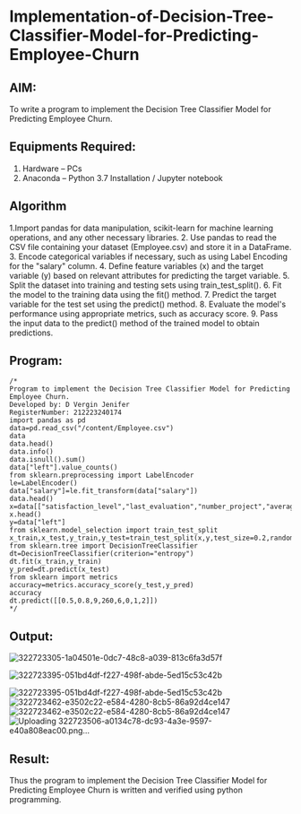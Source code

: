 # Implementation-of-Decision-Tree-Classifier-Model-for-Predicting-Employee-Churn

## AIM:
To write a program to implement the Decision Tree Classifier Model for Predicting Employee Churn.

## Equipments Required:
1. Hardware – PCs
2. Anaconda – Python 3.7 Installation / Jupyter notebook

## Algorithm
1.Import pandas for data manipulation, scikit-learn for machine learning operations, and any 
  other necessary libraries.
2. Use pandas to read the CSV file containing your dataset (Employee.csv) and store it in a 
   DataFrame.
3. Encode categorical variables if necessary, such as using Label Encoding for the "salary" 
  column.
4. Define feature variables (x) and the target variable (y) based on relevant attributes for 
   predicting the target variable.
5. Split the dataset into training and testing sets using train_test_split().
6. Fit the model to the training data using the fit() method.
7. Predict the target variable for the test set using the predict() method.
8. Evaluate the model's performance using appropriate metrics, such as accuracy score.
9. Pass the input data to the predict() method of the trained model to obtain predictions.
## Program:
```
/*
Program to implement the Decision Tree Classifier Model for Predicting Employee Churn.
Developed by: D Vergin Jenifer
RegisterNumber: 212223240174
import pandas as pd
data=pd.read_csv("/content/Employee.csv")
data
data.head()
data.info()
data.isnull().sum()
data["left"].value_counts()
from sklearn.preprocessing import LabelEncoder
le=LabelEncoder()
data["salary"]=le.fit_transform(data["salary"])
data.head()
x=data[["satisfaction_level","last_evaluation","number_project","average_montly_hours","time_spend_company","Work_accident","promotion_last_5years","salary"]]
x.head()
y=data["left"]
from sklearn.model_selection import train_test_split
x_train,x_test,y_train,y_test=train_test_split(x,y,test_size=0.2,random_state=100)
from sklearn.tree import DecisionTreeClassifier
dt=DecisionTreeClassifier(criterion="entropy")
dt.fit(x_train,y_train)
y_pred=dt.predict(x_test)
from sklearn import metrics
accuracy=metrics.accuracy_score(y_test,y_pred)
accuracy
dt.predict([[0.5,0.8,9,260,6,0,1,2]])
*/
```

## Output:
![322723305-1a04501e-0dc7-48c8-a039-813c6fa3d57f](https://github.com/VerginJenifer/Implementation-of-Decision-Tree-Classifier-Model-for-Predicting-Employee-Churn/assets/136251012/b230d0c3-771d-46c7-9958-ef0c791c8f4e)

![322723395-051bd4df-f227-498f-abde-5ed15c53c42b](https://github.com/VerginJenifer/Implementation-of-Decision-Tree-Classifier-Model-for-Predicting-Employee-Churn/assets/136251012/8b5b4961-235a-4c36-af15-a40210c03caa)

![322723395-051bd4df-f227-498f-abde-5ed15c53c42b](https://github.com/VerginJenifer/Implementation-of-Decision-Tree-Classifier-Model-for-Predicting-Employee-Churn/assets/136251012/73f7d483-c74b-4015-9135-7329bb771a46)
![322723462-e3502c22-e584-4280-8cb5-86a92d4ce147](https://github.com/VerginJenifer/Implementation-of-Decision-Tree-Classifier-Model-for-Predicting-Employee-Churn/assets/136251012/8c0c57e0-643c-455b-8262-c6d6e6501ef7)
![322723462-e3502c22-e584-4280-8cb5-86a92d4ce147](https://github.com/VerginJenifer/Implementation-of-Decision-Tree-Classifier-Model-for-Predicting-Employee-Churn/assets/136251012/4203544d-bbd5-4105-a836-729541eb8539)
![Uploading 322723506-a0134c78-dc93-4a3e-9597-e40a808eac00.png…]()

## Result:
Thus the program to implement the  Decision Tree Classifier Model for Predicting Employee Churn is written and verified using python programming.

